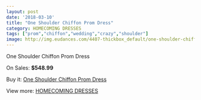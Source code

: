 ```yaml
---
layout: post
date: '2018-03-10'
title: "One Shoulder Chiffon Prom Dress"
category: HOMECOMING DRESSES
tags: ["prom","chiffon","wedding","crazy","shoulder"]
image: http://img.eudances.com/4407-thickbox_default/one-shoulder-chiffon-prom-dress.jpg
---
```

One Shoulder Chiffon Prom Dress

On Sales: **$548.99**
<a href="https://www.eudances.com/en/homecoming-dresses/1476-one-shoulder-chiffon-prom-dress.html"><amp-img layout="responsive" width="600" height="600" src="//img.eudances.com/4407-thickbox_default/one-shoulder-chiffon-prom-dress.jpg" alt="One Shoulder Chiffon Prom Dress 0" /></a>
<a href="https://www.eudances.com/en/homecoming-dresses/1476-one-shoulder-chiffon-prom-dress.html"><amp-img layout="responsive" width="600" height="600" src="//img.eudances.com/4411-thickbox_default/one-shoulder-chiffon-prom-dress.jpg" alt="One Shoulder Chiffon Prom Dress 1" /></a>
<a href="https://www.eudances.com/en/homecoming-dresses/1476-one-shoulder-chiffon-prom-dress.html"><amp-img layout="responsive" width="600" height="600" src="//img.eudances.com/4410-thickbox_default/one-shoulder-chiffon-prom-dress.jpg" alt="One Shoulder Chiffon Prom Dress 2" /></a>
<a href="https://www.eudances.com/en/homecoming-dresses/1476-one-shoulder-chiffon-prom-dress.html"><amp-img layout="responsive" width="600" height="600" src="//img.eudances.com/4409-thickbox_default/one-shoulder-chiffon-prom-dress.jpg" alt="One Shoulder Chiffon Prom Dress 3" /></a>
<a href="https://www.eudances.com/en/homecoming-dresses/1476-one-shoulder-chiffon-prom-dress.html"><amp-img layout="responsive" width="600" height="600" src="//img.eudances.com/4408-thickbox_default/one-shoulder-chiffon-prom-dress.jpg" alt="One Shoulder Chiffon Prom Dress 4" /></a>

Buy it: [One Shoulder Chiffon Prom Dress](https://www.eudances.com/en/homecoming-dresses/1476-one-shoulder-chiffon-prom-dress.html "One Shoulder Chiffon Prom Dress")

View more: [HOMECOMING DRESSES](https://www.eudances.com/en/15-homecoming-dresses "HOMECOMING DRESSES")
